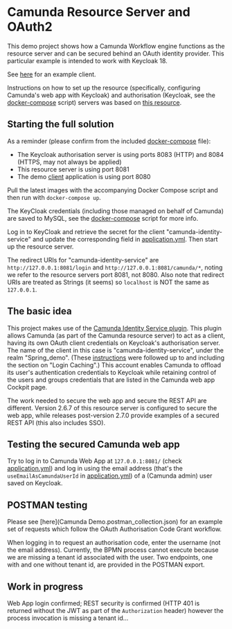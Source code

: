 # Camunda Resource Server and OAuth2

This demo project shows how a Camunda Workflow engine functions as the resource server and 
can be secured behind an OAuth identity provider. This particular example is intended to work with Keycloak 18.

See [here](https://github.com/jfspps/CamundaOAuthClientDemo) for an example client.

Instructions on how to set up the resource (specifically, configuring Camunda's web app with Keycloak) and authorisation (Keycloak, see the [docker-compose](/docker/docker-compose.yml) script) 
servers was based on [this resource](https://github.com/camunda-community-hub/camunda-bpm-identity-keycloak).

## Starting the full solution

As a reminder (please confirm from the included [docker-compose](docker/docker-compose.yml) file):

+ The Keycloak authorisation server is using ports 8083 (HTTP) and 8084 (HTTPS, may not always be applied)
+ This resource server is using port 8081
+ The demo [client](https://github.com/jfspps/CamundaOAuthClientDemo) application is using port 8080

Pull the latest images with the accompanying Docker Compose script and then run with `docker-compose up`.

The KeyCloak credentials (including those managed on behalf of Camunda) are saved to MySQL, see 
the [docker-compose](docker/docker-compose.yml) script for more info.

Log in to KeyCloak and retrieve the secret for the client "camunda-identity-service" and update the corresponding field
in [application.yml](/src/main/resources/application.yml). Then start up the resource server.

The redirect URIs for "camunda-identity-service" are `http://127.0.0.1:8081/login` and `http://127.0.0.1:8081/camunda/*`, noting we refer to
the resource servers port 8081, not 8080. Also note that redirect URIs are treated as Strings (it seems) so `localhost` is NOT 
the same as `127.0.0.1`.

## The basic idea

This project makes use of the [Camunda Identity Service plugin](https://github.com/camunda-community-hub/camunda-platform-7-keycloak).
This plugin allows Camunda (as part of the Camunda resource server) to act as a client, having its own OAuth client credentials 
on Keycloak's authorisation server. The name of the client in this case is "camunda-identity-service", under the realm "Spring_demo". (These
[instructions](https://github.com/camunda-community-hub/camunda-platform-7-keycloak#prerequisites-in-your-keycloak-realm) were followed up to 
and including the section on "Login Caching".) This account enables Camunda to offload its user's authentication credentials 
to Keycloak while retaining control of the users and groups credentials that are listed in the Camunda web app Cockpit page.

The work needed to secure the web app and secure the REST API are different. Version 2.6.7 of this resource server is configured to secure
the web app, while releases post-version 2.7.0 provide examples of a secured REST API (this also includes SSO).

## Testing the secured Camunda web app

Try to log in to Camunda Web App at `127.0.0.1:8081/` (check [application.yml](/src/main/resources/application.yml)) and 
log in using the email address (that's the `useEmailAsCamundaUserId` in [application.yml](/src/main/resources/application.yml)) 
of a (Camunda admin) user saved on Keycloak. 

## POSTMAN testing

Please see [here](Camunda Demo.postman_collection.json) for an example set of requests which follow the OAuth 
Authorisation Code Grant workflow.

When logging in to request an authorisation code, enter the username (not the email address). Currently, the BPMN process
cannot execute because we are missing a tenant id associated with the user. Two endpoints, one with and one without tenant id,
are provided in the POSTMAN export.

## Work in progress

Web App login confirmed; REST security is confirmed (HTTP 401 is returned without the JWT as part of the `Authorization` header)
however the process invocation is missing a tenant id...
